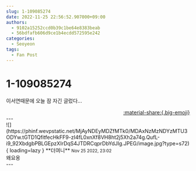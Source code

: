 ```yaml
---
slug: 1-109085274
date: 2022-11-25 22:56:52.907000+09:00
authors:
  - 9102a15252ccd0b39c1be64e8383beab
  - 56bdfafb606d9ce1b4ecdd572595e242
categories:
  - Seoyeon
tags:
  - Fan Post
---
```


# 1-109085274

<div class="post-container" markdown="1">
<div class="content-container md-sidebar__scrollwrap" markdown="1">

이서연때문에 오늘 잠 자긴 글렀다...

</div>
</div>

<div style="text-align: right;" markdown="1">
<a href="https://weverse.io/fromis9/fanpost/1-109085274" style="text-align: right;">:material-share:{.big-emoji}</a>
</div>
---

<div class="comments-container md-sidebar__scrollwrap" markdown="1">
<div class="comment" markdown="1">
<div class='id-container' markdown="1">
![](https://phinf.wevpstatic.net/MjAyNDEyMDZfMTk0/MDAxNzMzNDYzMTU3ODYw.tGTD1QfitfecHkFF9-zI4fL0xnXf8VH8ht2j5Xh2a74g.QufL-i9_92XbdgbPBLGEpzXIrDqS4JTDRCqprDbYdJIg.JPEG/image.jpg?type=s72){ loading=lazy }
**<span class="artist">더여니</span>** <small>Nov 25 2022, 23:02</small><br>
</div>
<div class='comment-body' markdown="1">
왜요옹
</div>
</div>
</div>
---
